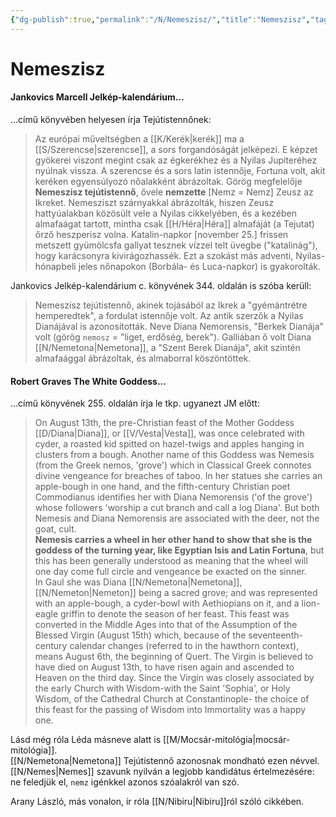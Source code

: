```yaml
---
{"dg-publish":true,"permalink":"/N/Nemeszisz/","title":"Nemeszisz","tags":["dg_uploaded"],"created":"2023-10-14T07:03","updated":"2023-10-25T02:00"}
---
```



# Nemeszisz

#### Jankovics Marcell Jelkép-kalendárium...

...című könyvében helyesen írja Tejútistennőnek:  
> Az európai műveltségben a [[K/Kerék\|kerék]] ma a [[S/Szerencse\|szerencse]], a sors forgandóságát jelképezi. E képzet gyökerei viszont megint csak az égkerékhez és a Nyilas Jupiteréhez nyúlnak vissza. A szerencse és a sors latin istennője, Fortuna volt, akit keréken egyensúlyozó nőalakként ábrázoltak. Görög megfelelője **Nemeszisz tejútistennő**, ővele **nemzette** \[Nemz = Nemz\] Zeusz az Ikreket. Nemesziszt szárnyakkal ábrázolták, hiszen Zeusz hattyúalakban közösült vele a Nyilas cikkelyében, és a kezében almafaágat tartott, mintha csak [[H/Héra\|Héra]] almafáját (a Tejutat) őrző heszperisz volna. Katalin-napkor \[november 25.\] frissen metszett gyümölcsfa gallyat tesznek vízzel telt üvegbe ("katalinág"), hogy karácsonyra kivirágozhassék. Ezt a szokást más adventi, Nyilas-hónapbeli jeles nőnapokon (Borbála- és Luca-napkor) is gyakorolták.  

Jankovics Jelkép-kalendárium c. könyvének 344. oldalán is szóba kerüll:  
> Nemeszisz tejútistennő, akinek tojásából az Ikrek a "gyémántrétre hemperedtek", a fordulat istennője volt. Az antik szerzők a Nyilas Dianájával is azonosították. Neve Diana Nemorensis, "Berkek Dianája" volt (görög `nemosz` = "liget, erdőség, berek"). Galliában ő volt Diana [[N/Nemetona\|Nemetona]], a "Szent Berek Dianája", akit szintén almafaággal ábrázoltak, és almaborral köszöntöttek.  

#### Robert Graves The White Goddess...

...című könyvének 255. oldalán írja le tkp. ugyanezt JM előtt:  
> On August 13th, the pre-Christian feast of the Mother Goddess [[D/Diana\|Diana]], or [[V/Vesta\|Vesta]], was once celebrated with cyder, a roasted kid spitted on hazel-twigs and apples hanging in clusters from a bough. Another name of this Goddess was Nemesis (from the Greek nemos, 'grove') which in Classical Greek connotes divine vengeance for breaches of taboo. In her statues she carries an apple-bough in one hand, and the fifth-century Christian poet Commodianus identifies her with Diana Nemorensis ('of the grove') whose followers 'worship a cut branch and call a log Diana'. But both Nemesis and Diana Nemorensis are associated with the deer, not the goat, cult.  
> **Nemesis carries a wheel in her other hand to show that she is the goddess of the turning year, like Egyptian Isis and Latin Fortuna**, but this has been generally understood as meaning that the wheel will one day come full circle and vengeance be exacted on the sinner.  
> In Gaul she was Diana [[N/Nemetona\|Nemetona]], [[N/Nemeton\|Nemeton]] being a sacred grove; and was represented with an apple-bough, a cyder-bowl with Aethiopians on it, and a lion-eagle griffin to denote the season of her feast. This feast was converted in the Middle Ages into that of the Assumption of the Blessed Virgin (August 15th) which, because of the seventeenth-century calendar changes (referred to in the hawthorn context), means August 6th, the beginning of Quert. The Virgin is believed to have died on August 13th, to have risen again and ascended to Heaven on the third day. Since the Virgin was closely associated by the early Church with Wisdom-with the Saint 'Sophia', or Holy Wisdom, of the Cathedral Church at Constantinople- the choice of this feast for the passing of Wisdom into Immortality was a happy one.  

Lásd még róla Léda másneve alatt is [[M/Mocsár-mitológia\|mocsár-mitológia]].  
[[N/Nemetona\|Nemetona]] Tejútistennő azonosnak mondható ezen névvel.  
[[N/Nemes\|Nemes]] szavunk nyilván a legjobb kandidátus értelmezésére: ne feledjük el, `nemz` igénkkel azonos szóalakról van szó.  

Arany László, más vonalon, ír róla [[N/Nibiru\|Nibiru]]ról szóló cikkében.  